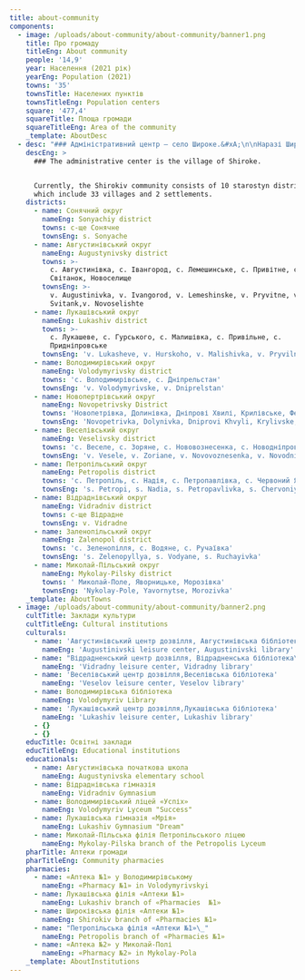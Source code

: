 ```yaml
---
title: about-community
components:
  - image: /uploads/about-community/about-community/banner1.png
    title: Про громаду
    titleEng: About community
    people: '14,9'
    year: Населення (2021 рік)
    yearEng: Population (2021)
    towns: '35'
    townsTitle: Населених пунктів
    townsTitleEng: Population centers
    square: '477,4'
    squareTitle: Площа громади
    squareTitleEng: Area of ​​the community
    _template: AboutDesc
  - desc: "### Адміністративний центр — село Широке.&#xA;\n\nНаразі Широківської громади складається з 10 старостинських округів в які входять 33 села і 2 селища.\_\n"
    descEng: >
      ### The administrative center is the village of Shiroke.


      Currently, the Shirokiv community consists of 10 starostyn districts,
      which include 33 villages and 2 settlements.
    districts:
      - name: Сонячний округ
        nameEng: Sonyachiy district
        towns: с-ще Сонячне
        townsEng: s. Sonyache
      - name: Августинівський округ
        nameEng: Augustynivsky district
        towns: >-
          с. Августинівка, с. Івангород, с. Лемешинське, с. Привітне, с.
          Світанок, Новоселище
        townsEng: >-
          v. Augustinivka, v. Ivangorod, v. Lemeshinske, v. Pryvitne, v.
          Svitank,v. Novoselishte
      - name: Лукашівський округ
        nameEng: Lukashiv district
        towns: >-
          с. Лукашеве, с. Гурського, с. Малишівка, с. Привільне, с.
          Придніпровське
        townsEng: 'v. Lukasheve, v. Hurskoho, v. Malishivka, v. Pryvilne, v. Prydniprovsk'
      - name: Володимирівський округ
        nameEng: Volodymyrivsky district
        towns: 'с. Володимирівське, с. Дніпрельстан'
        townsEng: 'v. Volodymyrivske, v. Dniprelstan'
      - name: Новопертрівський округ
        nameEng: Novopetrivsky District
        towns: 'Новопетрівка, Долинівка, Дніпрові Хвилі, Крилівське, Федорівка'
        townsEng: 'Novopetrivka, Dolynivka, Dniprovi Khvyli, Krylivske, Fedorivka'
      - name: Веселівський округ
        nameEng: Veselivsky district
        towns: 'с. Веселе, с. Зоряне, с. Нововознесенка, с. Новодніпровка'
        townsEng: 'v. Vesele, v. Zoriane, v. Novovoznesenka, v. Novodniprovka'
      - name: Петропільський округ
        nameEng: Petropolis district
        towns: 'с. Петропіль, с. Надія, с. Петропавлівка, с. Червоний Яр'
        townsEng: 's. Petropi, s. Nadia, s. Petropavlivka, s. Chervoniy Yar'
      - name: Відраднівський округ
        nameEng: Vidradniv district
        towns: с-ще Відрадне
        townsEng: v. Vidradne
      - name: Заленопільський округ
        nameEng: Zalenopol district
        towns: 'с. Зеленопілля, с. Водяне, с. Ручаївка'
        townsEng: 's. Zelenopyllya, s. Vodyane, s. Ruchayivka'
      - name: Миколай-Пільський округ
        nameEng: Mykolay-Pilsky district
        towns: ' Миколай-Поле, Яворницьке, Морозівка'
        townsEng: 'Nykolay-Pole, Yavornytse, Morozivka'
    _template: AboutTowns
  - image: /uploads/about-community/about-community/banner2.png
    cultTitle: Заклади культури
    cultTitleEng: Cultural institutions
    culturals:
      - name: 'Августинівський центр дозвілля, Августинівська бібліотека'
        nameEng: 'Augustinivski leisure center, Augustinivski library'
      - name: "Відрадненський центр дозвілля, Відрадненська бібліотека\_"
        nameEng: 'Vidradny leisure center, Vidradny library'
      - name: 'Веселівський центр дозвілля,Веселівська бібліотека'
        nameEng: 'Veselov leisure center, Veselov library'
      - name: Володимирівська бібліотека
        nameEng: Volodymyriv Library
      - name: 'Лукашівський центр дозвілля,Лукашівська бібліотека'
        nameEng: 'Lukashiv leisure center, Lukashiv library'
      - {}
      - {}
    educTitle: Освітні заклади
    educTitleEng: Educational institutions
    educationals:
      - name: Августинівська початкова школа
        nameEng: Augustynivska elementary school
      - name: Відраднівська гімназія
        nameEng: Vidradniv Gymnasium
      - name: Володимирівський ліцей «Успіх»
        nameEng: Volodymyriv Lyceum "Success"
      - name: Лукашівська гімназія «Мрія»
        nameEng: Lukashiv Gymnasium "Dream"
      - name: Миколай-Пільська філія Петропільського ліцею
        nameEng: Mykolay-Pilska branch of the Petropolis Lyceum
    pharTitle: Аптеки громади
    pharTitleEng: Community pharmacies
    pharmacies:
      - name: «Аптека №1» у Володимирівському
        nameEng: «Pharmacy №1» in Volodymyrivskyi
      - name: Лукашівська філія «Аптеки №1»
        nameEng: Lukashiv branch of «Pharmacies  №1»
      - name: Широківська філія «Аптеки №1»
        nameEng: Shirokiv branch of «Pharmacies №1»
      - name: "Петропільська філія «Аптеки №1»\_"
        nameEng: Petropolis branch of «Pharmacies №1»
      - name: «Аптека №2» у Миколай-Полі
        nameEng: «Pharmacy №2» in Mykolay-Pola
    _template: AboutInstitutions
---
```


